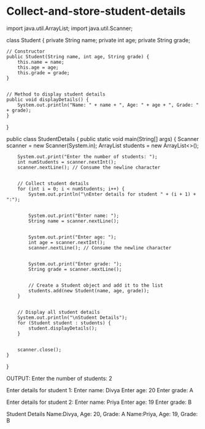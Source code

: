 # Collect-and-store-student-details
import java.util.ArrayList;
import java.util.Scanner;


class Student {
    private String name;
    private int age;
    private String grade;


    // Constructor
    public Student(String name, int age, String grade) {
        this.name = name;
        this.age = age;
        this.grade = grade;
    }


    // Method to display student details
    public void displayDetails() {
        System.out.println("Name: " + name + ", Age: " + age + ", Grade: " + grade);
    }
}


public class StudentDetails {
    public static void main(String[] args) {
        Scanner scanner = new Scanner(System.in);
        ArrayList<Student> students = new ArrayList<>();


        System.out.print("Enter the number of students: ");
        int numStudents = scanner.nextInt();
        scanner.nextLine(); // Consume the newline character


        // Collect student details
        for (int i = 0; i < numStudents; i++) {
            System.out.println("\nEnter details for student " + (i + 1) + ":");


            System.out.print("Enter name: ");
            String name = scanner.nextLine();


            System.out.print("Enter age: ");
            int age = scanner.nextInt();
            scanner.nextLine(); // Consume the newline character


            System.out.print("Enter grade: ");
            String grade = scanner.nextLine();


            // Create a Student object and add it to the list
            students.add(new Student(name, age, grade));
        }


        // Display all student details
        System.out.println("\nStudent Details");
        for (Student student : students) {
            student.displayDetails();
        }


        scanner.close();
    }
}


OUTPUT:
Enter the number of students: 2


Enter details for student 1:
Enter name: Divya 
Enter age: 20
Enter grade: A


Enter details for student 2:
Enter name: Priya
Enter age: 19
Enter grade: B


Student Details
Name:Divya, Age: 20, Grade: A
Name:Priya, Age: 19, Grade: B
